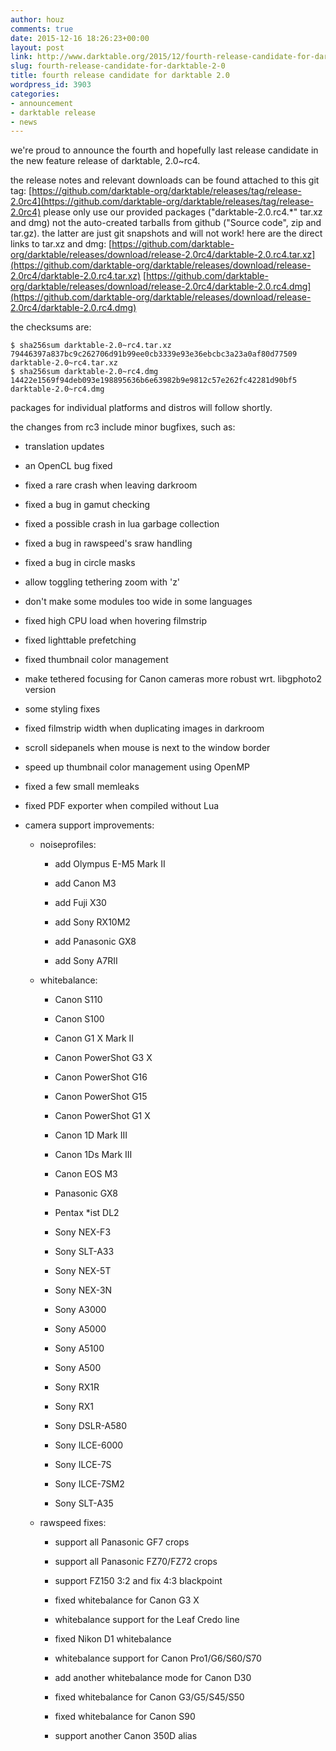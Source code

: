 ```yaml
---
author: houz
comments: true
date: 2015-12-16 18:26:23+00:00
layout: post
link: http://www.darktable.org/2015/12/fourth-release-candidate-for-darktable-2-0/
slug: fourth-release-candidate-for-darktable-2-0
title: fourth release candidate for darktable 2.0
wordpress_id: 3903
categories:
- announcement
- darktable release
- news
---
```


we're proud to announce the fourth and hopefully last release candidate in the new feature release of darktable, 2.0~rc4.

the release notes and relevant downloads can be found attached to this git tag:
[https://github.com/darktable-org/darktable/releases/tag/release-2.0rc4](https://github.com/darktable-org/darktable/releases/tag/release-2.0rc4)
please only use our provided packages ("darktable-2.0.rc4.*" tar.xz and dmg) not the auto-created tarballs from github ("Source code", zip and tar.gz). the latter are just git snapshots and will not work! here are the direct links to tar.xz and dmg:
[https://github.com/darktable-org/darktable/releases/download/release-2.0rc4/darktable-2.0.rc4.tar.xz](https://github.com/darktable-org/darktable/releases/download/release-2.0rc4/darktable-2.0.rc4.tar.xz)
[https://github.com/darktable-org/darktable/releases/download/release-2.0rc4/darktable-2.0.rc4.dmg](https://github.com/darktable-org/darktable/releases/download/release-2.0rc4/darktable-2.0.rc4.dmg)

the checksums are:

    
    $ sha256sum darktable-2.0~rc4.tar.xz
    79446397a837bc9c262706d91b99ee0cb3339e93e36ebcbc3a23a0af80d77509
    darktable-2.0~rc4.tar.xz
    $ sha256sum darktable-2.0~rc4.dmg
    14422e1569f94deb093e198895636b6e63982b9e9812c57e262fc42281d90bf5
    darktable-2.0~rc4.dmg
    


packages for individual platforms and distros will follow shortly.

the changes from rc3 include minor bugfixes, such as:



	
  * translation updates

	
  * an OpenCL bug fixed

	
  * fixed a rare crash when leaving darkroom

	
  * fixed a bug in gamut checking

	
  * fixed a possible crash in lua garbage collection

	
  * fixed a bug in rawspeed's sraw handling

	
  * fixed a bug in circle masks

	
  * allow toggling tethering zoom with 'z'

	
  * don't make some modules too wide in some languages

	
  * fixed high CPU load when hovering filmstrip

	
  * fixed lighttable prefetching

	
  * fixed thumbnail color management

	
  * make tethered focusing for Canon cameras more robust wrt. libgphoto2 version

	
  * some styling fixes

	
  * fixed filmstrip width when duplicating images in darkroom

	
  * scroll sidepanels when mouse is next to the window border

	
  * speed up thumbnail color management using OpenMP

	
  * fixed a few small memleaks

	
  * fixed PDF exporter when compiled without Lua

	
  * camera support improvements:

	
    * noiseprofiles:

	
      * add Olympus E-M5 Mark II

	
      * add Canon M3

	
      * add Fuji X30

	
      * add Sony RX10M2

	
      * add Panasonic GX8

	
      * add Sony A7RII




	
    * whitebalance:

	
      * Canon S110

	
      * Canon S100

	
      * Canon G1 X Mark II

	
      * Canon PowerShot G3 X

	
      * Canon PowerShot G16

	
      * Canon PowerShot G15

	
      * Canon PowerShot G1 X

	
      * Canon 1D Mark III

	
      * Canon 1Ds Mark III

	
      * Canon EOS M3

	
      * Panasonic GX8

	
      * Pentax *ist DL2

	
      * Sony NEX-F3

	
      * Sony SLT-A33

	
      * Sony NEX-5T

	
      * Sony NEX-3N

	
      * Sony A3000

	
      * Sony A5000

	
      * Sony A5100

	
      * Sony A500

	
      * Sony RX1R

	
      * Sony RX1

	
      * Sony DSLR-A580

	
      * Sony ILCE-6000

	
      * Sony ILCE-7S

	
      * Sony ILCE-7SM2

	
      * Sony SLT-A35




	
    * rawspeed fixes:

	
      * support all Panasonic GF7 crops

	
      * support all Panasonic FZ70/FZ72 crops

	
      * support FZ150 3:2 and fix 4:3 blackpoint

	
      * fixed whitebalance for Canon G3 X

	
      * whitebalance support for the Leaf Credo line

	
      * fixed Nikon D1 whitebalance

	
      * whitebalance support for Canon Pro1/G6/S60/S70

	
      * add another whitebalance mode for Canon D30

	
      * fixed whitebalance for Canon G3/G5/S45/S50

	
      * fixed whitebalance for Canon S90

	
      * support another Canon 350D alias








